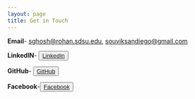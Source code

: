 ```yaml
---
layout: page
title: Get in Touch
---
```

**Email**- sghosh@rohan.sdsu.edu, souviksandiego@gmail.com

**LinkedIN**- <button type="button" class="btn btn-default" id="contact-btn"><a href="https://www.linkedin.com/pub/souvik-ghosh/93/42/b55">
  LinkedIn
</a></button>                         

**GitHub**- <button type="button" class="btn btn-default" id="contact-btn"><a href="https://www.github.com/souvikghosh">
  GitHub
</a></button>

**Facebook**-<button type="button" class="btn btn-default" id="contact-btn"><a href="https://www.facebook.com/911.souvik">
  Facebook
</a></button>


